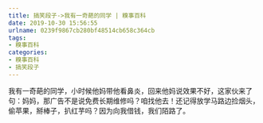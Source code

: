 ```yaml
---
title: 搞笑段子->我有一奇葩的同学 | 糗事百科
date: 2019-10-30 15:56:55
urlname: 0239f9867cb280bf48514cb658c364cb
tags: 
- 糗事百科
categories:
- 糗事百科
- 搞笑段子
---
```

我有一奇葩的同学，小时候他妈带他看鼻炎，回来他妈说效果不好，这家伙来了句：妈妈，那广告不是说免费长期维修吗？咱找他去！还记得放学马路边捡烟头，偷苹果，掰棒子，扒红芋吗？因为向我借钱，我们陌路了。


